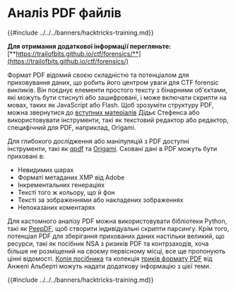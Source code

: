 # Аналіз PDF файлів

{{#include ../../../banners/hacktricks-training.md}}

**Для отримання додаткової інформації перегляньте:** [**https://trailofbits.github.io/ctf/forensics/**](https://trailofbits.github.io/ctf/forensics/)

Формат PDF відомий своєю складністю та потенціалом для приховування даних, що робить його центром уваги для CTF forensic викликів. Він поєднує елементи простого тексту з бінарними об'єктами, які можуть бути стиснуті або зашифровані, і може включати скрипти на мовах, таких як JavaScript або Flash. Щоб зрозуміти структуру PDF, можна звернутися до [вступних матеріалів](https://blog.didierstevens.com/2008/04/09/quickpost-about-the-physical-and-logical-structure-of-pdf-files/) Дідьє Стефенса або використовувати інструменти, такі як текстовий редактор або редактор, специфічний для PDF, наприклад, Origami.

Для глибокого дослідження або маніпуляцій з PDF доступні інструменти, такі як [qpdf](https://github.com/qpdf/qpdf) та [Origami](https://github.com/mobmewireless/origami-pdf). Сховані дані в PDF можуть бути приховані в:

- Невидимих шарах
- Форматі метаданих XMP від Adobe
- Інкрементальних генераціях
- Тексті того ж кольору, що й фон
- Тексті за зображеннями або накладених зображеннях
- Непоказаних коментарях

Для кастомного аналізу PDF можна використовувати бібліотеки Python, такі як [PeepDF](https://github.com/jesparza/peepdf), щоб створити індивідуальні скрипти парсингу. Крім того, потенціал PDF для зберігання прихованих даних настільки великий, що ресурси, такі як посібник NSA з ризиків PDF та контрзаходів, хоча більше не розміщений на своєму первісному місці, все ще пропонують цінні відомості. [Копія посібника](http://www.itsecure.hu/library/file/Biztons%C3%A1gi%20%C3%BAtmutat%C3%B3k/Alkalmaz%C3%A1sok/Hidden%20Data%20and%20Metadata%20in%20Adobe%20PDF%20Files.pdf) та колекція [триків формату PDF](https://github.com/corkami/docs/blob/master/PDF/PDF.md) від Анжелі Альберті можуть надати додаткову інформацію з цієї теми.

{{#include ../../../banners/hacktricks-training.md}}
